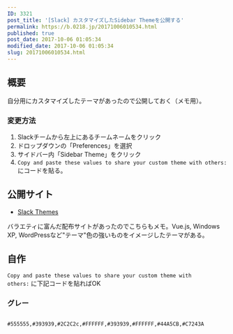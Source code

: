 ```yaml
---
ID: 3321
post_title: '[Slack] カスタマイズしたSidebar Themeを公開する'
permalink: https://b.0218.jp/20171006010534.html
published: true
post_date: 2017-10-06 01:05:34
modified_date: 2017-10-06 01:05:34
slug: 20171006010534.html
---
```

<h2>概要</h2>

自分用にカスタマイズしたテーマがあったので公開しておく（メモ用）。

<h3>変更方法</h3>

<ol>
<li>Slackチームから左上にあるチームネームをクリック</li>
<li>ドロップダウンの「Preferences」を選択</li>
<li>サイドバー内「Sidebar Theme」をクリック</li>
<li><code>Copy and paste these values to share your custom theme with others:</code> にコードを貼る。</li>
</ol>

<!--more-->

<h2>公開サイト</h2>

<ul>
<li><a href="http://slackthemes.net/">Slack Themes</a></li>
</ul>

バラエティに富んだ配布サイトがあったのでこちらもメモ。Vue.js, Windows XP, WordPressなど"テーマ"色の強いものをイメージしたテーマがある。

<h2>自作</h2>

<code>Copy and paste these values to share your custom theme with others:</code> に下記コードを貼ればOK

<h3>グレー</h3>

<img src="https://i.imgur.com/bEVHXzL.png" alt="" />

<pre><code>#555555,#393939,#2C2C2c,#FFFFFF,#393939,#FFFFFF,#44A5CB,#C7243A
</code></pre>